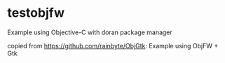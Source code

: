 # testobjfw

Example using Objective-C with doran package manager

copied from https://github.com/rainbyte/ObjGtk: Example using ObjFW + Gtk
